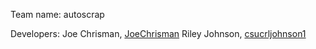 Team name: autoscrap

Developers:
Joe Chrisman, [JoeChrisman](https://github.com/JoeChrisman)
Riley Johnson, [csucrljohnson1](https://github.com/csucrljohnson1)
